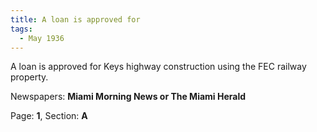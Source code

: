 ```yaml
---  
title: A loan is approved for  
tags:  
  - May 1936  
---  
```

  
A loan is approved for Keys highway construction using the FEC railway property.  
  
Newspapers: **Miami Morning News or The Miami Herald**  
  
Page: **1**, Section: **A** 
